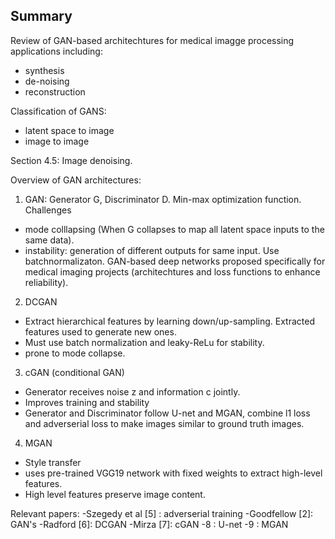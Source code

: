 ## Summary

Review of GAN-based architechtures for medical imagge processing applications including:
- synthesis
- de-noising
- reconstruction

Classification of GANS:
- latent space to image
- image to image

Section 4.5: Image denoising.

Overview of GAN architectures:
1. GAN: Generator G, Discriminator D. Min-max optimization function. 
Challenges
- mode colllapsing (When G collapses to map all latent space inputs to the same data).
- instability: generation of different outputs for same input. Use batchnormalizaton.
GAN-based deep networks proposed specifically for medical imaging projects (architechtures and loss functions to enhance reliability).
2. DCGAN
- Extract hierarchical features by learning down/up-sampling. Extracted features used to generate new ones.
- Must use batch normalization and leaky-ReLu for stability.
- prone to mode collapse.
3. cGAN (conditional GAN)
- Generator receives noise z and information c jointly. 
- Improves training and stability
- Generator and Discriminator follow U-net and MGAN, combine l1 loss and adverserial loss to make images similar to ground truth images.
4. MGAN
- Style transfer
- uses pre-trained VGG19 network with fixed weights to extract high-level features. 
- High level features preserve image content.



Relevant papers:
-Szegedy et al [5] : adverserial training
-Goodfellow [2]: GAN's
-Radford [6]: DCGAN 
-Mirza [7]: cGAN
-8 : U-net
-9 : MGAN

